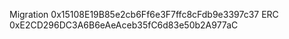 Migration
0x15108E19B85e2cb6Ff6e3F7ffc8cFdb9e3397c37 
ERC 
0xE2CD296DC3A6B6eAeAceb35fC6d83e50b2A977aC
